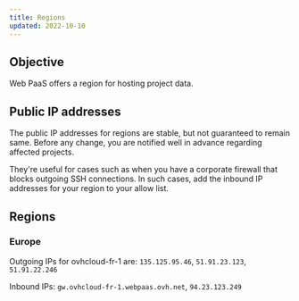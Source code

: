 ```yaml
---
title: Regions
updated: 2022-10-10
---
```


## Objective  

Web PaaS offers a region for hosting project data.

## Public IP addresses

The public IP addresses for regions are stable, but not guaranteed to remain same.
Before any change, you are notified well in advance regarding affected projects.

They're useful for cases such as when you have a corporate firewall that blocks outgoing SSH connections.
In such cases, add the inbound IP addresses for your region to your allow list.

## Regions

### Europe

Outgoing IPs for ovhcloud-fr-1 are: `135.125.95.46`, `51.91.23.123`, `51.91.22.246`

Inbound IPs: `gw.ovhcloud-fr-1.webpaas.ovh.net`, `94.23.123.249`

